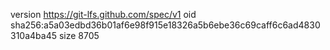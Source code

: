 version https://git-lfs.github.com/spec/v1
oid sha256:a5a03edbd36b01af6e98f915e18326a5b6ebe36c69caff6c6ad4830310a4ba45
size 8705
